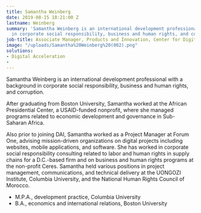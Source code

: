 ```yaml
---
title: Samantha Weinberg
date: 2019-08-15 18:21:00 Z
lastname: Weinberg
summary: 'Samantha Weinberg is an international development professional with a background
  in corporate social responsibility, business and human rights, and corruption. '
job-title: Associate Manager, Products and Innovation, Center for Digital Acceleration
image: "/uploads/Samantha%20Weinberg%20(002).png"
solutions:
- Digital Acceleration
- 
---
```


Samantha Weinberg is an international development professional with a background in corporate social responsibility, business and human rights, and corruption. 

After graduating from Boston University, Samantha worked at the African Presidential Center, a USAID-funded nonprofit, where she managed programs related to economic development and governance in Sub-Saharan Africa. 

Also prior to joining DAI, Samantha worked as a Project Manager at Forum One, advising mission-driven organizations on digital projects including websites, mobile applications, and software. She has worked in corporate social responsibility consulting related to labor and human rights in supply chains for a D.C.-based firm and on business and human rights programs at the non-profit Ceres. Samantha held various positions in project management, communications, and technical delivery at the UONGOZI Institute, Columbia University, and the National Human Rights Council of Morocco.

* M.P.A., development practice, Columbia University
* B.A., economics and international relations, Boston University
